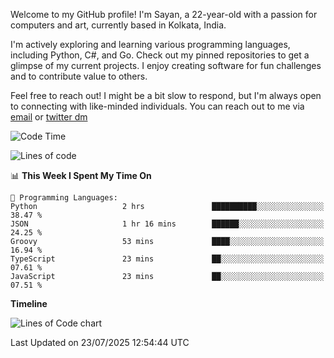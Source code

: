 Welcome to my GitHub profile! I'm Sayan, a 22-year-old with a passion for computers and art, currently based in Kolkata, India.

I'm actively exploring and learning various programming languages, including Python, C#, and Go. Check out my pinned repositories to get a glimpse of my current projects. I enjoy creating software for fun challenges and to contribute value to others.

Feel free to reach out! I might be a bit slow to respond, but I'm always open to connecting with like-minded individuals. You can reach out to me via [email](mailto:me@sayanbiswas.in) or [twitter dm](https://twitter.com/TheDankDel)

<!--START_SECTION:waka-->
![Code Time](http://img.shields.io/badge/Code%20Time-2%2C304%20hrs%2055%20mins-blue)

![Lines of code](https://img.shields.io/badge/From%20Hello%20World%20I%27ve%20Written-12.8%20million%20lines%20of%20code-blue)

📊 **This Week I Spent My Time On** 

```text
💬 Programming Languages: 
Python                   2 hrs               ██████████░░░░░░░░░░░░░░░   38.47 % 
JSON                     1 hr 16 mins        ██████░░░░░░░░░░░░░░░░░░░   24.25 % 
Groovy                   53 mins             ████░░░░░░░░░░░░░░░░░░░░░   16.94 % 
TypeScript               23 mins             ██░░░░░░░░░░░░░░░░░░░░░░░   07.61 % 
JavaScript               23 mins             ██░░░░░░░░░░░░░░░░░░░░░░░   07.51 % 
```

**Timeline**

![Lines of Code chart](https://raw.githubusercontent.com/Dank-del/Dank-del/main/assets/bar_graph.png)


 Last Updated on 23/07/2025 12:54:44 UTC
<!--END_SECTION:waka-->

